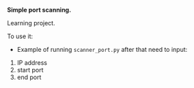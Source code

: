 **Simple port scanning.**

Learning project.

To use it:  
- Example of running `scanner_port.py` after that need to input:
1. IP address
2. start port
3. end port
